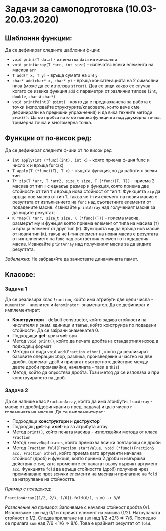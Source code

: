 # Задачи за самоподготовка (10.03-20.03.2020)

## Шаблонни функции:
Да се дефинират следните шаблонни ф-ции:

* `void print(Т data)` - изпечатва `data` на конзолата
* `void printArray(T *arr, int size)` - изпечатва всеки елемента на масива `arr`
* `T add(T x, T y)` - връща сумата на `x` и `y`
* `char* add(char* x, char* y)` - връща конкатенацията на 2 символни низа (може да се използва `strcat`). Даа се види какво се случва когато се извика функция `add` с параметри от различни типове (`int`, `double`, `char` и `char*`) 
* `void printPoint(P point)` - която да е предназначена за работа с точки (използвайте структурите/класовете, които вече сме дефинирали на предишни упражнения) и да вика техните методи `print()`. Да се пробва като се извика функцията над двумерна точка, тримерна точка и многомерна точка.

## Функции от по-висок ред:
Да се дефинират следните ф-ции от по висок ред:

* `int apply(int (*func)(int), int x)` - която приема ф-ция func и число х и връща func(x)
* `T apply(T (*func)(T), T x)` - същата функция, но да работи с всеки тип
* `T* zip(T *arr, T *arr2, size_t size, T (*func)(T, T))` - приема 2 масива от тип `Т` с еднакъв размер и функция, която приема две стойности от тип `Т` и връща нова стойност от тип `Т`. Функцията `zip` да връща нов масив от тип `T`, такъв че **i**-тия елемент на новия масив е резултата от изпълнението на `func` над съответните елементи от подадените масив. Извикайте `printArray` над полученият масив за да видите резултата.
* `K *map(T *arr, size_t size, K (*func)(T))` - приема масив, размерът му и функция която приема елемент от типа на масива (`T`) и връща елемент от друг тип (`K`). Функцията `map` да връща нов масив от новия тип (`К`), такъв че **i**-тия елемент на новия масив е резултата от изпълнението на `func` над съответния елемент от подадения масив. Извикайте `printArray` над полученият масив за да видите резултата. 

_Забележка:_ Не забравяйте да зачиствате динамичната памет.

## Класове:

### Задача 1
Да се реализира клас `Fraction`, който има атрибути две цели числа - `numerator` - числител и `denominator`- знаменател. Да се дефинират и имплементират:
* **Конструктори** - default constructor, който задава стойности на числителя и знам. единици и такъв, който конструира по подадени стойности. Да се забрани знаменател 0.
* Подходящи **get**-ъри и **set**-ъри
* Метод `void print()`, който да печата дробта на стандартния изход в подходящ формат
* Mетоди от вида `void add(Fraction other)` , които да реализират базовите операции сбор, разлика, произведение и частно на две дроби. (приемат дроб и прилагат съответното действие между двете дроби променяйки, началната - тази в `this`)
* Метод, който да опростява дробта. Този метод да се използва и при конструирането на дроб.

### Задача 2
Да се напише клас `FractionArray`, която да има атрибути: `fracArray` -  масив от дроби(дефинирани в пред. задача) и цяло число `n` - големината на масива. Да се имплементират :
* Подходящи **конструктори** и **деструктор**`
* Подходящ **get**-ър и **set**-ър за атрибута array
* Метод `print()`, който печата масива - използвайки метода от класа `Fraction`
* Метод `removeDuplicates`, който премахва всички повтарящи се дроби
* Метод `Fraction fold(Fraction startValue, void (*func)(Fraction& acc, Fraction other)`, който приема като аргументи начална стойност (дроб) и функция, която приема 2 дроби и извършва действия с тях, като промените се налагат върху първият аргумент - `acc`. Функцията `fold` да връща стойността (дроб) получена чрез преминаване през всички елементи на масива и прилагане на `fold` за натрупване на стойността.

_Пример с псевдокод:_

```
FractionArray([1/2, 2/3, 1/6]).fold(0/1, sum) -> 8/6
``` 

_Разяснение на примера:_ Започваме с начална стойност дробта 0/1. Използваме `sum` над 0/1 и първият елемент на масива (1/2). Натрупаната стойност е 1/2. Следва прилагане на `sum` над 1/2 и 2/3 => 7/6. Последно се прилага `sum` над 7/6 и 1/6 => 8/6. Това е крайният резултат от `fold`.